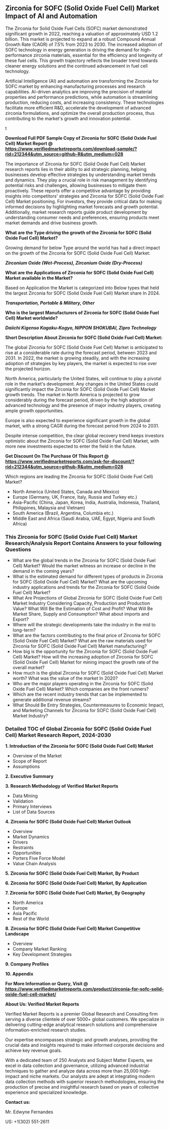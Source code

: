 <h2>Zirconia for SOFC (Solid Oxide Fuel Cell) Market Impact of AI and Automation</h2><p>The Zirconia for Solid Oxide Fuel Cells (SOFC) market demonstrated significant growth in 2022, reaching a valuation of approximately USD 1.2 billion. This market is projected to expand at a robust Compound Annual Growth Rate (CAGR) of 7.5% from 2023 to 2030. The increased adoption of SOFC technology in energy generation is driving the demand for high-performance zirconia materials, essential for the efficiency and longevity of these fuel cells. This growth trajectory reflects the broader trend towards cleaner energy solutions and the continued advancement in fuel cell technology.</p><p>Artificial Intelligence (AI) and automation are transforming the Zirconia for SOFC market by enhancing manufacturing processes and research capabilities. AI-driven analytics are improving the precision of material properties and performance predictions, while automation is streamlining production, reducing costs, and increasing consistency. These technologies facilitate more efficient R&D, accelerate the development of advanced zirconia formulations, and optimize the overall production process, thus contributing to the market's growth and innovation potential.</p>t</p><p id="" class=""><strong>Download Full PDF Sample Copy of Zirconia for SOFC (Solid Oxide Fuel Cell) Market Report @ <a href="https://www.verifiedmarketreports.com/download-sample/?rid=212344&utm_source=github-R&utm_medium=028" target="_blank">https://www.verifiedmarketreports.com/download-sample/?rid=212344&utm_source=github-R&utm_medium=028</a></strong></p><p>The importance of&nbsp;Zirconia for SOFC (Solid Oxide Fuel Cell) Market research reports lies in their ability to aid strategic planning, helping businesses develop effective strategies by understanding market trends and dynamics. They play a crucial role in risk management by identifying potential risks and challenges, allowing businesses to mitigate them proactively. These reports offer a competitive advantage by providing insights into competitors' strategies and Zirconia for SOFC (Solid Oxide Fuel Cell) Market positioning. For investors, they provide critical data for making informed decisions by highlighting market forecasts and growth potential. Additionally, market research reports guide product development by understanding consumer needs and preferences, ensuring products meet market demands and drive business growth.</p><p><strong>What are the&nbsp;Type driving the growth of the Zirconia for SOFC (Solid Oxide Fuel Cell) Market?</strong></p><p id="" class="">Growing demand for below Type around the world has had a direct impact on the growth of the Zirconia for SOFC (Solid Oxide Fuel Cell) Market:</p><em><strong>Zirconium Oxide (Wet-Process), Zirconium Oxide (Dry-Process)</strong></em></p><strong>What are the&nbsp;Applications&nbsp;of Zirconia for SOFC (Solid Oxide Fuel Cell) Market available in the Market?</strong></p><p id="" class="">Based on Application the Market is categorized into Below types that held the largest Zirconia for SOFC (Solid Oxide Fuel Cell) Market share In 2024.</p><em><strong>Transportation, Portable & Military, Other</strong></em></p><strong>Who is the largest Manufacturers of Zirconia for SOFC (Solid Oxide Fuel Cell) Market worldwide?</strong></p><p><em><strong>Daiichi Kigenso Kagaku-Kogyo, NIPPON SHOKUBAI, Zipro Technology</strong></em></p><p id="" class=""><strong>Short Description About Zirconia for SOFC (Solid Oxide Fuel Cell) Market:</strong></p><p>The global Zirconia for SOFC (Solid Oxide Fuel Cell) Market is anticipated to rise at a considerable rate during the forecast period, between 2023 and 2031. In 2022, the market is growing steadily, and with the increasing adoption of strategies by key players, the market is expected to rise over the projected horizon.</p><p>North America, particularly the United States, will continue to play a pivotal role in the market's development. Any changes in the United States could significantly impact the Zirconia for SOFC (Solid Oxide Fuel Cell) Market growth trends. The market in North America is projected to grow considerably during the forecast period, driven by the high adoption of advanced technology and the presence of major industry players, creating ample growth opportunities.</p><p>Europe is also expected to experience significant growth in the global market, with a strong CAGR during the forecast period from 2024 to 2031.</p><p>Despite intense competition, the clear global recovery trend keeps investors optimistic about the Zirconia for SOFC (Solid Oxide Fuel Cell) Market, with more new investments expected to enter the field in the future.</p><p id="" class=""><strong>Get Discount On The Purchase Of This Report @ <a href="https://www.verifiedmarketreports.com/ask-for-discount/?rid=212344&utm_source=github-R&utm_medium=028" target="_blank">https://www.verifiedmarketreports.com/ask-for-discount/?rid=212344&utm_source=github-R&utm_medium=028</a></strong></p>Which regions are leading the Zirconia for SOFC (Solid Oxide Fuel Cell) Market?</p><ul><li>North America (United States, Canada and Mexico)</li><li>Europe (Germany, UK, France, Italy, Russia and Turkey etc.)</li><li>Asia-Pacific (China, Japan, Korea, India, Australia, Indonesia, Thailand, Philippines, Malaysia and Vietnam)</li><li>South America (Brazil, Argentina, Columbia etc.)</li><li>Middle East and Africa (Saudi Arabia, UAE, Egypt, Nigeria and South Africa)</li></ul><h3 id="" class="">This Zirconia for SOFC (Solid Oxide Fuel Cell) Market Research/Analysis Report Contains Answers to your following Questions</h3><ul><li>What are the global trends in the Zirconia for SOFC (Solid Oxide Fuel Cell) Market? Would the market witness an increase or decline in the demand in the coming years?</li><li>What is the estimated demand for different types of products in Zirconia for SOFC (Solid Oxide Fuel Cell) Market? What are the upcoming industry applications and trends for the Zirconia for SOFC (Solid Oxide Fuel Cell) Market?</li><li>What Are Projections of Global Zirconia for SOFC (Solid Oxide Fuel Cell) Market Industry Considering Capacity, Production and Production Value? What Will Be the Estimation of Cost and Profit? What Will Be Market Share, Supply and Consumption? What about imports and Export?</li><li>Where will the strategic developments take the industry in the mid to long-term?</li><li>What are the factors contributing to the final price of Zirconia for SOFC (Solid Oxide Fuel Cell) Market? What are the raw materials used for Zirconia for SOFC (Solid Oxide Fuel Cell) Market manufacturing?</li><li>How big is the opportunity for the Zirconia for SOFC (Solid Oxide Fuel Cell) Market? How will the increasing adoption of Zirconia for SOFC (Solid Oxide Fuel Cell) Market for mining impact the growth rate of the overall market?</li><li>How much is the global Zirconia for SOFC (Solid Oxide Fuel Cell) Market worth? What was the value of the market In 2020?</li><li>Who are the major players operating in the Zirconia for SOFC (Solid Oxide Fuel Cell) Market? Which companies are the front runners?</li><li>Which are the recent industry trends that can be implemented to generate additional revenue streams?</li><li>What Should Be Entry Strategies, Countermeasures to Economic Impact, and Marketing Channels for Zirconia for SOFC (Solid Oxide Fuel Cell) Market Industry?</li></ul><h3 id="" class="">Detailed TOC of Global Zirconia for SOFC (Solid Oxide Fuel Cell) Market Research Report, 2024-2030</h3><p id="" class=""><strong>1. Introduction of the Zirconia for SOFC (Solid Oxide Fuel Cell) Market</strong></p><ul><li>Overview of the Market</li><li>Scope of Report</li><li>Assumptions</li></ul><p id="" class=""><strong>2. Executive Summary</strong></p><p id="" class=""><strong>3. Research Methodology of Verified Market Reports</strong></p><ul><li>Data Mining</li><li>Validation</li><li>Primary Interviews</li><li>List of Data Sources</li></ul><p id="" class=""><strong>4. Zirconia for SOFC (Solid Oxide Fuel Cell) Market Outlook</strong></p><ul><li>Overview</li><li>Market Dynamics</li><li>Drivers</li><li>Restraints</li><li>Opportunities</li><li>Porters Five Force Model</li><li>Value Chain Analysis</li></ul><p id="" class=""><strong>5. Zirconia for SOFC (Solid Oxide Fuel Cell) Market, By Product</strong></p><p id="" class=""><strong>6. Zirconia for SOFC (Solid Oxide Fuel Cell) Market, By Application</strong></p><p id="" class=""><strong>7. Zirconia for SOFC (Solid Oxide Fuel Cell) Market, By Geography</strong></p><ul><li>North America</li><li>Europe</li><li>Asia Pacific</li><li>Rest of the World</li></ul><p id="" class=""><strong>8. Zirconia for SOFC (Solid Oxide Fuel Cell) Market Competitive Landscape</strong></p><ul><li>Overview</li><li>Company Market Ranking</li><li>Key Development Strategies</li></ul><p id="" class=""><strong>9. Company Profiles</strong></p><p id="" class=""><strong>10. Appendix</strong></p><p id="" class=""><strong>For More Information or Query, Visit @ <a href="https://www.verifiedmarketreports.com/product/zirconia-for-sofc-solid-oxide-fuel-cell-market/" target="_blank">https://www.verifiedmarketreports.com/product/zirconia-for-sofc-solid-oxide-fuel-cell-market/</a></strong></p><p id="" class=""><strong>About Us: Verified Market Reports</strong></p><p id="" class="">Verified Market Reports is a premier Global Research and Consulting firm serving a diverse clientele of over 5000+ global customers. We specialize in delivering cutting-edge analytical research solutions and comprehensive information-enriched research studies.</p><p id="" class="">Our expertise encompasses strategic and growth analyses, providing the crucial data and insights required to make informed corporate decisions and achieve key revenue goals.</p><p id="" class="">With a dedicated team of 250 Analysts and Subject Matter Experts, we excel in data collection and governance, utilizing advanced industrial techniques to gather and analyze data across more than 25,000 high-impact and niche markets. Our analysts are adept at integrating modern data collection methods with superior research methodologies, ensuring the production of precise and insightful research based on years of collective experience and specialized knowledge.</p><p id="" class=""><strong>Contact us:</strong></p><p id="" class="">Mr. Edwyne Fernandes</p><p id="" class="">US: +1(302) 551-2611</p>
